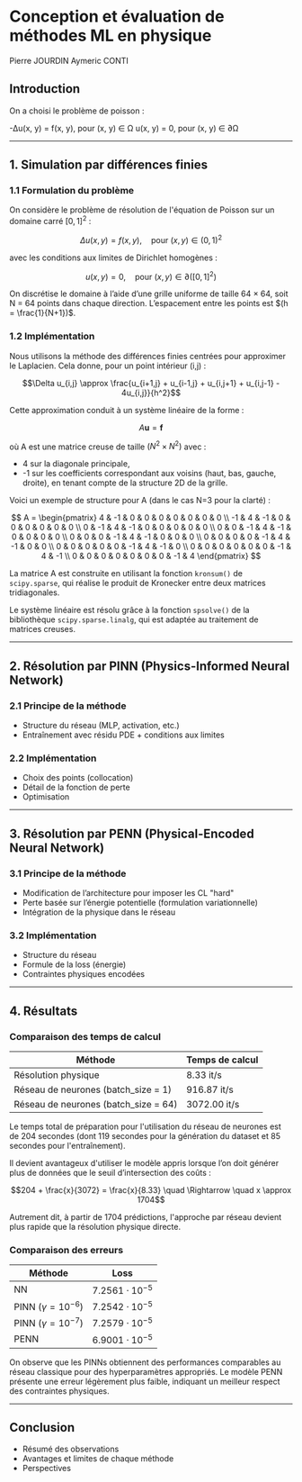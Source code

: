 # Conception et évaluation de méthodes ML en physique

Pierre JOURDIN
Aymeric CONTI

## Introduction
On a choisi le problème de poisson :  

-Δu(x, y) = f(x, y),  pour (x, y) ∈ Ω
u(x, y) = 0,           pour (x, y) ∈ ∂Ω

---

## 1. Simulation par différences finies

### 1.1 Formulation du problème

On considère le problème de résolution de l'équation de Poisson sur un domaine carré $[0, 1]^2$ :

$$\Delta u(x, y) = f(x, y), \quad \text{pour } (x, y) \in (0, 1)^2$$

avec les conditions aux limites de Dirichlet homogènes :

$$u(x, y) = 0, \quad \text{pour } (x, y) \in \partial([0, 1]^2)$$

On discrétise le domaine à l’aide d’une grille uniforme de taille 64 × 64, soit N = 64 points dans chaque direction. L’espacement entre les points est $(h = \frac{1}{N+1})$.

### 1.2 Implémentation

Nous utilisons la méthode des différences finies centrées pour approximer le Laplacien. Cela donne, pour un point intérieur (i,j) :

$$\Delta u_{i,j} \approx \frac{u_{i+1,j} + u_{i-1,j} + u_{i,j+1} + u_{i,j-1} - 4u_{i,j}}{h^2}$$

Cette approximation conduit à un système linéaire de la forme :

$$A \mathbf{u} = \mathbf{f}$$

où A est une matrice creuse de taille $(N^2 × N^2)$ avec :
- 4 sur la diagonale principale,
- -1 sur les coefficients correspondant aux voisins (haut, bas, gauche, droite), en tenant compte de la structure 2D de la grille.

Voici un exemple de structure pour A (dans le cas N=3 pour la clarté) :

$$
A = \begin{pmatrix}
 4 & -1 &  0 &  0 &  0 &  0 &  0 &  0 &  0 \\
-1 &  4 & -1 &  0 &  0 &  0 &  0 &  0 &  0 \\
 0 & -1 &  4 & -1 &  0 &  0 &  0 &  0 &  0 \\
 0 &  0 & -1 &  4 & -1 &  0 &  0 &  0 &  0 \\
 0 &  0 &  0 & -1 &  4 & -1 &  0 &  0 &  0 \\
 0 &  0 &  0 &  0 & -1 &  4 & -1 &  0 &  0 \\
 0 &  0 &  0 &  0 &  0 & -1 &  4 & -1 &  0 \\
 0 &  0 &  0 &  0 &  0 &  0 & -1 &  4 & -1 \\
 0 &  0 &  0 &  0 &  0 &  0 &  0 & -1 &  4
\end{pmatrix}
$$

La matrice A est construite en utilisant la fonction `kronsum()` de `scipy.sparse`, qui réalise le produit de Kronecker entre deux matrices tridiagonales.

Le système linéaire est résolu grâce à la fonction `spsolve()` de la bibliothèque `scipy.sparse.linalg`, qui est adaptée au traitement de matrices creuses.


---

## 2. Résolution par PINN (Physics-Informed Neural Network)

### 2.1 Principe de la méthode
- Structure du réseau (MLP, activation, etc.)
- Entraînement avec résidu PDE + conditions aux limites

### 2.2 Implémentation
- Choix des points (collocation)
- Détail de la fonction de perte
- Optimisation

---

## 3. Résolution par PENN (Physical-Encoded Neural Network)

### 3.1 Principe de la méthode
- Modification de l’architecture pour imposer les CL "hard"
- Perte basée sur l’énergie potentielle (formulation variationnelle)
- Intégration de la physique dans le réseau

### 3.2 Implémentation
- Structure du réseau
- Formule de la loss (énergie)
- Contraintes physiques encodées

---

## 4. Résultats

### Comparaison des temps de calcul

| Méthode                               | Temps de calcul |
|---------------------------------------|-----------------|
| Résolution physique                   | 8.33 it/s       |
| Réseau de neurones (batch_size = 1)   | 916.87 it/s     |
| Réseau de neurones (batch_size = 64)  | 3072.00 it/s    |

Le temps total de préparation pour l'utilisation du réseau de neurones est de 204 secondes (dont 119 secondes pour la génération du dataset et 85 secondes pour l'entraînement).

Il devient avantageux d'utiliser le modèle appris lorsque l’on doit générer plus de données que le seuil d’intersection des coûts :

$$204 + \frac{x}{3072} = \frac{x}{8.33} \quad \Rightarrow \quad x \approx 1704$$

Autrement dit, à partir de 1704 prédictions, l'approche par réseau devient plus rapide que la résolution physique directe.

### Comparaison des erreurs

| Méthode                   | Loss                   |
|---------------------------|------------------------|
| NN                        | $7.2561 \cdot 10^{-5}$ |
| PINN $(\gamma = 10^{-6})$ | $7.2542 \cdot 10^{-5}$ |
| PINN $(\gamma = 10^{-7})$ | $7.2579 \cdot 10^{-5}$ |
| PENN                      | $6.9001 \cdot 10^{-5}$ |

On observe que les PINNs obtiennent des performances comparables au réseau classique pour des hyperparamètres appropriés. Le modèle PENN présente une erreur légèrement plus faible, indiquant un meilleur respect des contraintes physiques.





---

## Conclusion
- Résumé des observations
- Avantages et limites de chaque méthode
- Perspectives
